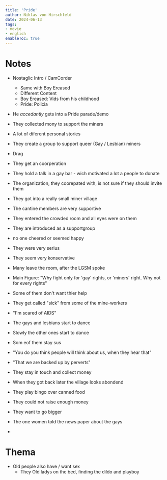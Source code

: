 ```yaml
---
title: 'Pride'
author: Niklas von Hirschfeld
date: 2024-06-13
tags:
- movie
- english
enableToc: true
---
```


# Notes

- Nostaglic Intro / CamCorder
    - Same with Boy Ereased
    - Different Content
    - Boy Ereased: Vids from his childhood
    - Pride: Policia

- He *accedantly* gets into a Pride parade/demo
- They collected mony to support the miners

- A lot of diferent personal stories

- They create a group to support queer (Gay / Lesbian) miners

- Drag

- They get an coorperation
- They hold a talk in a gay bar - wich motivated a lot a people to donate

- The organization, they coorepated with, is not sure if they should invite them

- They got into a really small miner village
- The cantine members are very supportive

- They entered the crowded room and all eyes were on them
- They are introduced as a supportgroup
- no one cheered or seemed happy
- They were very serius
- They seem very konservative
- Many leave the room, after the LGSM spoke

- Main Figure: "Why fight only for 'gay' rights, or 'miners' right. Why not for every rights"

- Some of them don't want thier help
- They get called "sick" from some of the mine-workers

- "I'm scared of AIDS"

- The gays and lesbians start to dance
- Slowly the other ones start to dance 
- Som eof them stay sus

- "You do you think people will think about us, when they hear that"
- "That we are backed up by perverts"

- They stay in touch and collect money
- When they got back later the village looks abondend
- They play bingo over canned food

- They could not raise enough money
- They want to go bigger

- The one women told the news paper about the gays
- 
 
# Thema

- Old people also have / want sex
	- They Old ladys on the bed, finding the dildo and playboy
